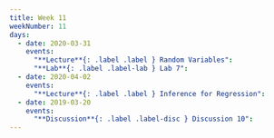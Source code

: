```yaml
---
title: Week 11
weekNumber: 11
days:
  - date: 2020-03-31
    events:
      "**Lecture**{: .label .label } Random Variables":
      "**Lab**{: .label .label-lab } Lab 7":
  - date: 2020-04-02
    events:
      "**Lecture**{: .label .label } Inference for Regression":
  - date: 2019-03-20
    events:
      "**Discussion**{: .label .label-disc } Discussion 10":
---
```

